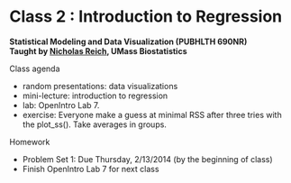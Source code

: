 Class 2 : Introduction to Regression
========
**Statistical Modeling and Data Visualization  (PUBHLTH 690NR)**   
**Taught by [Nicholas Reich](http://people.umass.edu/nick), UMass Biostatistics**


Class agenda
* random presentations: data visualizations
* mini-lecture: introduction to regression
* lab: OpenIntro Lab 7. 
* exercise: Everyone make a guess at minimal RSS after three tries with the plot_ss(). Take averages in groups.

Homework
* Problem Set 1: Due Thursday, 2/13/2014 (by the beginning of class)
* Finish OpenIntro Lab 7 for next class
